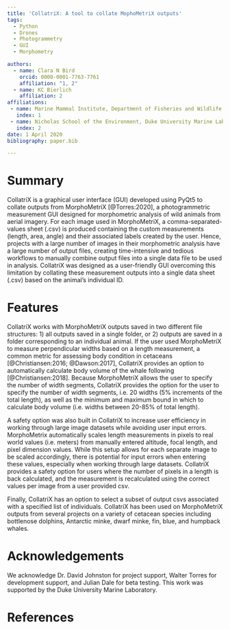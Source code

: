 ```yaml
---
title: 'CollatriX: A tool to collate MophoMetriX outputs'
tags:
  - Python
  - Drones
  - Photogrammetry
  - GUI
  - Morphometry

authors:
  - name: Clara N Bird
    orcid: 0000-0001-7763-7761
    affiliation: "1, 2"
  - name: KC Bierlich
    affiliation: 2
affiliations:
 - name: Marine Mammal Institute, Department of Fisheries and Wildlife, Oregon State University
   index: 1
 - name: Nicholas School of the Environment, Duke University Marine Laboratory
   index: 2
date: 1 April 2020
bibliography: paper.bib

---
```


# Summary

CollatriX is a graphical user interface (GUI) developed using PyQt5 to collate outputs from MorphoMetriX [@Torres:2020], a photogrammetric measurement GUI designed for morphometric analysis of wild animals from aerial imagery. For each image used in MorphoMetriX, a comma-separated-values sheet (.csv) is produced containing the custom measurements (length, area, angle) and their associated labels created by the user. Hence, projects with a large number of images in their morphometric analysis have a large number of output files, creating time-intensive and tedious workflows to manually combine output files into a single data file to be used in analysis. CollatriX was designed as a user-friendly GUI overcoming this limitation by collating these measurement outputs into a single data sheet (.csv) based on the animal’s individual ID.

# Features

CollatriX works with MorphoMetriX outputs saved in two different file structures: 1) all outputs saved in a single folder, or 2) outputs are saved in a folder corresponding to an individual animal. If the user used MorphoMetriX to measure perpendicular widths based on a length measurement, a common metric for assessing body condition in cetaceans [@Christiansen:2016; @Dawson:2017], CollatriX provides an option to automatically calculate body volume of the whale following [@Christiansen:2018]. Because MorphoMetriX allows the user to specify the number of width segments, CollatriX provides the option for the user to specify the number of width segments, i.e. 20 widths (5% increments of the total length), as well as the minimum and maximum bound in which to calculate body volume (i.e. widths between 20-85% of total length).

A safety option was also built in CollatriX to increase user efficiency in working through large image datasets while avoiding user input errors. MorphoMetrix automatically scales length measurements in pixels to real world values (i.e. meters) from manually entered altitude, focal length, and pixel dimension values. While this setup allows for each separate image to be scaled accordingly, there is potential for input errors when entering these values, especially when working through large datasets. CollatriX provides a safety option for users where the number of pixels in a length is back calculated, and the measurement is recalculated using the correct values per image from a user provided csv.

Finally, CollatriX has an option to select a subset of output csvs associated with a specified list of individuals. CollatriX has been used on MorphoMetriX outputs from several projects on a variety of cetacean species including bottlenose dolphins, Antarctic minke, dwarf minke, fin, blue, and humpback whales.

# Acknowledgements

We acknowledge Dr. David Johnston for project support, Walter Torres for development support, and Julian Dale for beta testing. This work was supported by the Duke University Marine Laboratory.


# References
